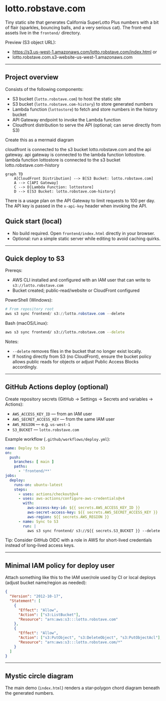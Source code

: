 # lotto.robstave.com


Tiny static site that generates California SuperLotto Plus numbers with a bit of flair (sparkles, bouncing balls, and a very serious cat). The front-end assets live in the `frontend/` directory.

Preview (S3 object URL):
- https://s3.us-west-1.amazonaws.com/lotto.robstave.com/index.html
or
- lotto.robstave.com.s3-website-us-west-1.amazonaws.com



---


## Project overview

Consists of the following components:

- S3 bucket (`lotto.robstave.com`) to host the static site
- S3 bucket (`lotto.robstave.com-history`) to store generated numbers 
- Lambda function (`lottostore`) to fetch and store numbers in the history bucket
- API Gateway endpoint to invoke the Lambda function
- Cloudfront distribution to serve the API (optional; can serve directly from S3)


Create this as a mermaid diagram

cloudfront is connected to the s3 bucket lotto.robstave.com and the api gateway.
api gateway is connected to the lambda function lottostore.
lambda function lottostore is connected to the s3 bucket lotto.robstave.com-history

```mermaid
graph TD
    A[CloudFront Distribution] --> B[S3 Bucket: lotto.robstave.com]
    A --> C[API Gateway]
    C --> D[Lambda Function: lottostore]
    D --> E[S3 Bucket: lotto.robstave.com-history]
```

There is a usage plan on the API Gateway to limit requests to 100 per day. The API key is passed in the `x-api-key` header when invoking the API.












## Quick start (local)
- No build required. Open `frontend/index.html` directly in your browser.
- Optional: run a simple static server while editing to avoid caching quirks.

---

## Quick deploy to S3

Prereqs:
- AWS CLI installed and configured with an IAM user that can write to `s3://lotto.robstave.com`
- Bucket created; public-read/website or CloudFront configured

PowerShell (Windows):
```powershell
# From repository root
aws s3 sync frontend/ s3://lotto.robstave.com --delete
```

Bash (macOS/Linux):
```bash
aws s3 sync frontend/ s3://lotto.robstave.com --delete
```

Notes:
- `--delete` removes files in the bucket that no longer exist locally.
- If hosting directly from S3 (no CloudFront), ensure the bucket policy allows public reads for objects or adjust Public Access Blocks accordingly.

---

## GitHub Actions deploy (optional)
Create repository secrets (GitHub → Settings → Secrets and variables → Actions):
- `AWS_ACCESS_KEY_ID` — from an IAM user
- `AWS_SECRET_ACCESS_KEY` — from the same IAM user
- `AWS_REGION` — e.g. `us-west-1`
- `S3_BUCKET` — `lotto.robstave.com`

Example workflow (`.github/workflows/deploy.yml`):
```yaml
name: Deploy to S3
on:
  push:
    branches: [ main ]
    paths:
      - 'frontend/**'
jobs:
  deploy:
    runs-on: ubuntu-latest
    steps:
      - uses: actions/checkout@v4
      - uses: aws-actions/configure-aws-credentials@v4
        with:
          aws-access-key-id: ${{ secrets.AWS_ACCESS_KEY_ID }}
          aws-secret-access-key: ${{ secrets.AWS_SECRET_ACCESS_KEY }}
          aws-region: ${{ secrets.AWS_REGION }}
      - name: Sync to S3
        run: |
          aws s3 sync frontend/ s3://${{ secrets.S3_BUCKET }} --delete
```
Tip: Consider GitHub OIDC with a role in AWS for short-lived credentials instead of long-lived access keys.

---

## Minimal IAM policy for deploy user
Attach something like this to the IAM user/role used by CI or local deploys (adjust bucket name/region as needed):

```json
{
  "Version": "2012-10-17",
  "Statement": [
    {
      "Effect": "Allow",
      "Action": ["s3:ListBucket"],
      "Resource": "arn:aws:s3:::lotto.robstave.com"
    },
    {
      "Effect": "Allow",
      "Action": ["s3:PutObject", "s3:DeleteObject", "s3:PutObjectAcl"],
      "Resource": "arn:aws:s3:::lotto.robstave.com/*"
    }
  ]
}
```

---

## Mystic circle diagram
The main demo (`index.html`) renders a star‑polygon chord diagram beneath the generated numbers.
